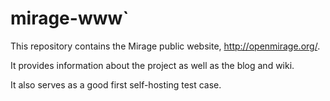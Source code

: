 # mirage-www`

This repository contains the Mirage public website, <http://openmirage.org/>.

It provides information about the project as well as the blog and wiki.

It also serves as a good first self-hosting test case.
